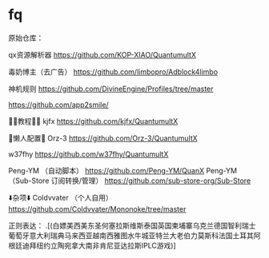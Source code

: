 # fq

原始仓库：  

qx资源解析器
https://github.com/KOP-XIAO/QuantumultX

毒奶博主（去广告）
https://github.com/limbopro/Adblock4limbo

神机规则
https://github.com/DivineEngine/Profiles/tree/master

https://github.com/app2smile/


👩‍🏫教程👩‍🏫
kjfx
https://github.com/kjfx/QuantumultX


🥱懒人配置🥱
Orz-3
https://github.com/Orz-3/QuantumultX

w37fhy
https://github.com/w37fhy/QuantumultX




Peng-YM （自动脚本）
https://github.com/Peng-YM/QuanX
Peng-YM （Sub-Store 订阅转换/管理）
https://github.com/sub-store-org/Sub-Store




⬇️杂项⬇️
Coldvvater （个人自用）
https://github.com/Coldvvater/Mononoke/tree/master





正则表达：
.[(白嫖美西美东圣何塞拉斯维斯泰国英国柬埔寨乌克兰德国智利瑞士葡萄牙意大利瑞典马来西亚越南西雅图水牛城亚特兰大老伯力莫斯科法国土耳其阿根廷迪拜纽约立陶宛拿大南非肯尼亚达拉斯IPLC游戏)]
